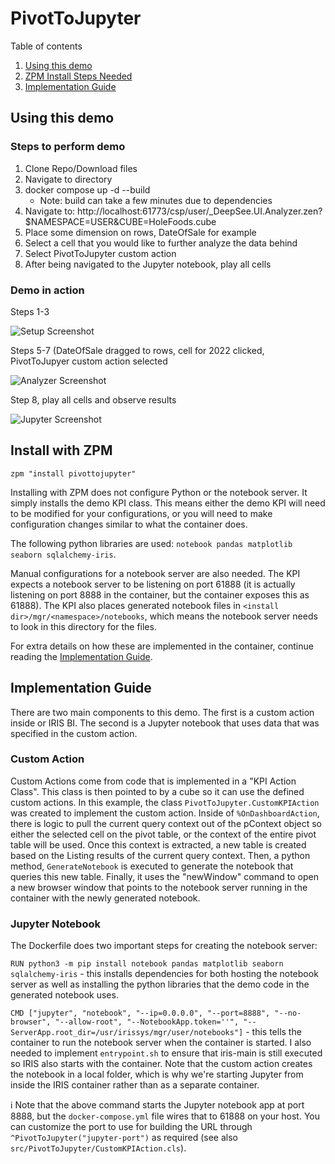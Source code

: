 # PivotToJupyter
Table of contents
  1. [Using this demo](#using-this-demo)
  2. [ZPM Install Steps Needed](#install-with-ZPM)
  3. [Implementation Guide](#implementation-guide)

## Using this demo
### Steps to perform demo
1) Clone Repo/Download files
2) Navigate to directory
3) docker compose up -d --build
    - Note: build can take a few minutes due to dependencies
4) Navigate to: http://localhost:61773/csp/user/_DeepSee.UI.Analyzer.zen?$NAMESPACE=USER&CUBE=HoleFoods.cube
5) Place some dimension on rows, DateOfSale for example
6) Select a cell that you would like to further analyze the data behind
7) Select PivotToJupyter custom action
8) After being navigated to the Jupyter notebook, play all cells


### Demo in action
Steps 1-3

![Setup Screenshot](https://github.com/psteiwer/PivotToJupyter/blob/main/Assets/Demo1.PNG)

Steps 5-7 (DateOfSale dragged to rows, cell for 2022 clicked, PivotToJupyer custom action selected

![Analyzer Screenshot](https://github.com/psteiwer/PivotToJupyter/blob/main/Assets/Demo2.PNG)

Step 8, play all cells and observe results

![Jupyter Screenshot](https://github.com/psteiwer/PivotToJupyter/blob/main/Assets/Demo3.PNG)

## Install with ZPM
```zpm "install pivottojupyter"```

Installing with ZPM does not configure Python or the notebook server. It simply installs the demo KPI class. This means either the demo KPI will need to be modified for your configurations, or you will need to make configuration changes similar to what the container does.

The following python libraries are used: ```notebook pandas matplotlib seaborn sqlalchemy-iris```.

Manual configurations for a notebook server are also needed. The KPI expects a notebook server to be listening on port 61888 (it is actually listening on port 8888 in the container, but the container exposes this as 61888). The KPI also places generated notebook files in ```<install dir>/mgr/<namespace>/notebooks```, which means the notebook server needs to look in this directory for the files.

For extra details on how these are implemented in the container, continue reading the [Implementation Guide](#implementation-guide).


## Implementation Guide

There are two main components to this demo. The first is a custom action inside or IRIS BI. The second is a Jupyter notebook that uses data that was specified in the custom action.

### Custom Action
Custom Actions come from code that is implemented in a "KPI Action Class". This class is then pointed to by a cube so it can use the defined custom actions. In this example, the class ```PivotToJupyter.CustomKPIAction``` was created to implement the custom action. Inside of ```%OnDashboardAction```, there is logic to pull the current query context out of the pContext object so either the selected cell on the pivot table, or the context of the entire pivot table will be used. Once this context is extracted, a new table is created based on the Listing results of the current query context. Then, a python method, ```GenerateNotebook``` is executed to generate the notebook that queries this new table. Finally, it uses the "newWindow" command to open a new browser window that points to the notebook server running in the container with the newly generated notebook.

### Jupyter Notebook
The Dockerfile does two important steps for creating the notebook server:

```RUN python3 -m pip install notebook pandas matplotlib seaborn sqlalchemy-iris``` - this installs dependencies for both hosting the notebook server as well as installing the python libraries that the demo code in the generated notebook uses.

```CMD ["jupyter", "notebook", "--ip=0.0.0.0", "--port=8888", "--no-browser", "--allow-root", "--NotebookApp.token=''", "--ServerApp.root_dir=/usr/irissys/mgr/user/notebooks"]``` - this tells the container to run the notebook server when the container is started. I also needed to implement ```entrypoint.sh``` to ensure that iris-main is still executed so IRIS also starts with the container.
Note that the custom action creates the notebook in a local folder, which is why we're starting Jupyter from inside the IRIS container rather than as a separate container.

:information_source: Note that the above command starts the Jupyter notebook app at port 8888, but the `docker-compose.yml` file wires that to 61888 on your host. You can customize the port to use for building the URL through `^PivotToJupyter("jupyter-port")` as required (see also `src/PivotToJupyter/CustomKPIAction.cls`). 